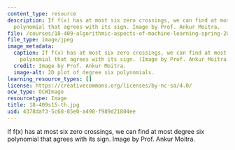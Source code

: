 ```yaml
---
content_type: resource
description: If f(x) has at most six zero crossings, we can find at most degree six
  polynomial that agrees with its sign. Image by Prof. Ankur Moitra.
file: /courses/18-409-algorithmic-aspects-of-machine-learning-spring-2015/4378daf35c6885e0a490f989d21804ee_18-409s15-th.jpg
file_type: image/jpeg
image_metadata:
  caption: If f(x) has at most six zero crossings, we can find at most degree six
    polynomial that agrees with its sign. (Image by Prof. Ankur Moitra.)
  credit: Image by Prof. Ankur Moitra.
  image-alt: 2D plot of degree six polynomials.
learning_resource_types: []
license: https://creativecommons.org/licenses/by-nc-sa/4.0/
ocw_type: OCWImage
resourcetype: Image
title: 18-409s15-th.jpg
uid: 4378daf3-5c68-85e0-a490-f989d21804ee
---
```

If f(x) has at most six zero crossings, we can find at most degree six polynomial that agrees with its sign. Image by Prof. Ankur Moitra.